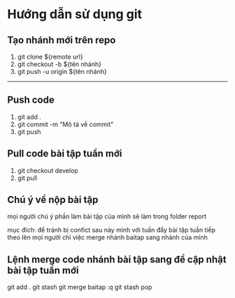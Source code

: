 # Hướng dẫn sử dụng git

## Tạo nhánh mới trên repo

<ol>
    <li>git clone ${remote url} </li>
    <li>git checkout -b ${tên nhánh}</li>
    <li>git push -u origin ${tên nhánh}</li>
</ol>

---

## Push code

<ol>
    <li>git add .</li>
    <li>git commit -m "Mô tả về commit"</li>
    <li>git push</li>
</ol>

## Pull code bài tập tuần mới

<ol>
    <li>git checkout develop</li>
    <li>git pull</li>
</ol>

## Chú ý về nộp bài tập

mọi người chú ý phần làm bài tập của mình sẽ làm trong folder report


mục đích: để tránh bị confict sau này mình với tuấn đẩy bài tập tuần tiếp theo
lên mọi người chỉ việc merge nhánh baitap sang nhánh của mình


## Lệnh merge code nhánh bài tập sang để cập nhật bài tập tuần mới
git add .
git stash
git merge baitap
:q
git stash pop